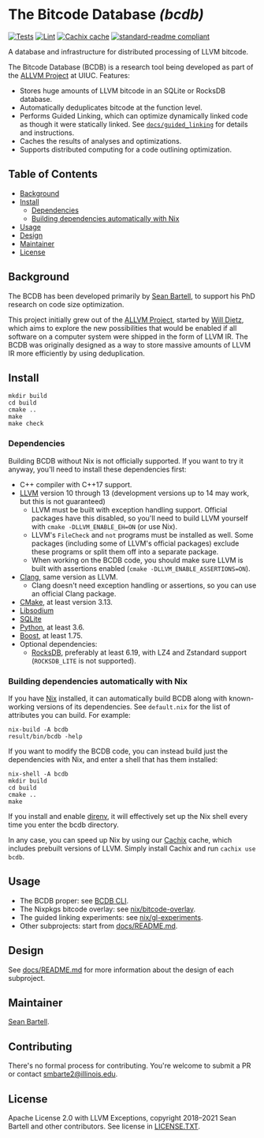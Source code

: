 # The Bitcode Database _(bcdb)_

[![Tests](https://github.com/yotann/bcdb-private/actions/workflows/tests.yml/badge.svg)](https://github.com/yotann/bcdb-private/actions/workflows/tests.yml)
[![Lint](https://github.com/yotann/bcdb-private/actions/workflows/lint.yml/badge.svg)](https://github.com/yotann/bcdb-private/actions/workflows/lint.yml)
[![Cachix cache](https://img.shields.io/badge/cachix-bcdb-blue.svg)](https://bcdb.cachix.org)
[![standard-readme compliant](https://img.shields.io/badge/readme%20style-standard-brightgreen.svg?style=flat-square)](https://github.com/RichardLitt/standard-readme)

A database and infrastructure for distributed processing of LLVM bitcode.

The Bitcode Database (BCDB) is a research tool being developed as part of the
[ALLVM Project](https://publish.illinois.edu/allvm-project/) at UIUC. Features:

- Stores huge amounts of LLVM bitcode in an SQLite or RocksDB database.
- Automatically deduplicates bitcode at the function level.
- Performs Guided Linking, which can optimize dynamically linked code as though
  it were statically linked. See [`docs/guided_linking`](docs/guided_linking/)
  for details and instructions.
- Caches the results of analyses and optimizations.
- Supports distributed computing for a code outlining optimization.

## Table of Contents

- [Background](#background)
- [Install](#install)
  - [Dependencies](#dependencies)
  - [Building dependencies automatically with Nix](#building-dependencies-automatically-with-nix)
- [Usage](#usage)
- [Design](#design)
- [Maintainer](#maintainer)
- [License](#license)

## Background

The BCDB has been developed primarily by [Sean Bartell](https://github.com/yotann),
to support his PhD research on code size optimization.

This project initially grew out of the [ALLVM
Project](https://publish.illinois.edu/allvm-project/), started by [Will
Dietz](https://wdtz.org/), which aims to explore the new possibilities that
would be enabled if all software on a computer system were shipped in the form
of LLVM IR.
The BCDB was originally designed as a way to store massive amounts of LLVM IR
more efficiently by using deduplication.

## Install

```shell
mkdir build
cd build
cmake ..
make
make check
```

### Dependencies

Building BCDB without Nix is not officially supported. If you want to try it
anyway, you'll need to install these dependencies first:

- C++ compiler with C++17 support.
- [LLVM](https://llvm.org/) version 10 through 13 (development versions up to
  14 may work, but this is not guaranteed)
	- LLVM must be built with exception handling support. Official packages have
	  this disabled, so you'll need to build LLVM yourself with `cmake
    -DLLVM_ENABLE_EH=ON` (or use Nix).
  - LLVM's `FileCheck` and `not` programs must be installed as well. Some
    packages (including some of LLVM's official packages) exclude these
    programs or split them off into a separate package.
  - When working on the BCDB code, you should make sure LLVM is built with
    assertions enabled (`cmake -DLLVM_ENABLE_ASSERTIONS=ON`).
- [Clang](https://clang.llvm.org/), same version as LLVM.
  - Clang doesn't need exception handling or assertions, so you can use an
    official Clang package.
- [CMake](https://cmake.org/), at least version 3.13.
- [Libsodium](https://libsodium.org/)
- [SQLite](https://sqlite.org/)
- [Python](https://www.python.org/), at least 3.6.
- [Boost](https://boost.org/), at least 1.75.
- Optional dependencies:
  - [RocksDB](https://rocksdb.org/), preferably at least 6.19, with LZ4 and
    Zstandard support (`ROCKSDB_LITE` is not supported).

### Building dependencies automatically with Nix

If you have [Nix](https://nixos.org/guides/install-nix.html) installed, it can
automatically build BCDB along with known-working versions of its dependencies.
See `default.nix` for the list of attributes you can build. For example:

```shell
nix-build -A bcdb
result/bin/bcdb -help
```

If you want to modify the BCDB code, you can instead build just the
dependencies with Nix, and enter a shell that has them installed:

```shell
nix-shell -A bcdb
mkdir build
cd build
cmake ..
make
```

If you install and enable [direnv](https://direnv.net/), it will effectively
set up the Nix shell every time you enter the bcdb directory.

In any case, you can speed up Nix by using our [Cachix](https://cachix.org)
cache, which includes prebuilt versions of LLVM. Simply install Cachix and run
`cachix use bcdb`.

## Usage

- The BCDB proper: see [BCDB CLI](docs/bcdb/cli.md).
- The Nixpkgs bitcode overlay: see [nix/bitcode-overlay](nix/bitcode-overlay/).
- The guided linking experiments: see [nix/gl-experiments](nix/gl-experiments/).
- Other subprojects: start from [docs/README.md](docs/README.md).

## Design

See [docs/README.md](docs/README.md) for more information about the design of
each subproject.

## Maintainer

[Sean Bartell](https://github.com/yotann).

## Contributing

There's no formal process for contributing. You're welcome to submit a PR or
contact
[smbarte2@illinois.edu](mailto:smbarte2@illinois.edu?subject=Bitcode%20Database).

## License

Apache License 2.0 with LLVM Exceptions, copyright 2018–2021 Sean Bartell and
other contributors. See license in [LICENSE.TXT](LICENSE.TXT).

